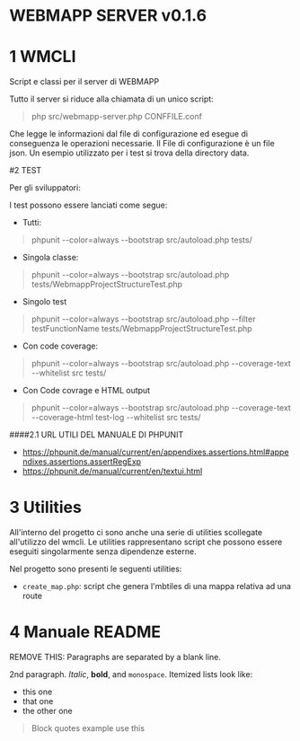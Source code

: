 # WEBMAPP SERVER v0.1.6

# 1 WMCLI

Script e classi per il server di WEBMAPP

Tutto il server si riduce alla chiamata di un unico script:

>php src/webmapp-server.php CONFFILE.conf

Che legge le informazioni dal file di configurazione ed esegue di conseguenza le operazioni necessarie. Il File di configurazione è un file json. Un esempio
utilizzato per i test si trova della directory data.

#2 TEST

Per gli sviluppatori:

I test possono essere lanciati come segue:
 - Tutti:
>phpunit --color=always --bootstrap src/autoload.php tests/
 - Singola classe:
>phpunit --color=always --bootstrap src/autoload.php tests/WebmappProjectStructureTest.php
 - Singolo test
>phpunit --color=always --bootstrap src/autoload.php --filter testFunctionName tests/WebmappProjectStructureTest.php
 - Con code coverage:
>phpunit --color=always --bootstrap src/autoload.php --coverage-text --whitelist src tests/
 - Con Code covrage e HTML output
>phpunit --color=always --bootstrap src/autoload.php --coverage-text --coverage-html test-log --whitelist src tests/

####2.1 URL UTILI DEL MANUALE DI PHPUNIT

- https://phpunit.de/manual/current/en/appendixes.assertions.html#appendixes.assertions.assertRegExp
- https://phpunit.de/manual/current/en/textui.html

# 3 Utilities

All'interno del progetto ci sono anche una serie di utilities scollegate all'utilizzo del wmcli. Le utilities rappresentano script che possono essere eseguiti singolarmente senza dipendenze esterne.

Nel progetto sono presenti le seguenti utilities:

- `create_map.php`: script che genera l'mbtiles di una mappa relativa ad una route

# 4 Manuale README
REMOVE THIS:
Paragraphs are separated by a blank line.

2nd paragraph. _Italic_, **bold**, and `monospace`. Itemized lists look like:

- this one
- that one
- the other one

> Block quotes example
> use this
